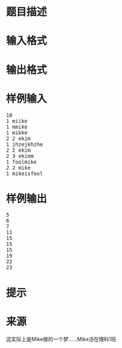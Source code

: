 

# 题目描述



# 输入格式



# 输出格式



# 样例输入


<pre>10
1 miike
1 mmike
1 mikke
2 2 ekim
1 jhzejkhzhe
2 2 ekim
2 3 ekimm
1 foolmike
2 2 mike
1 mikeisfool
</pre>

# 样例输出


<pre>5
6
7
11
15
15
15
19
22
23
</pre>

# 提示



# 来源


<p>
这实际上是Mike做的一个梦……Mike活在理科1班
</p>
